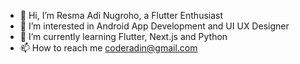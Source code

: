 - 👋 Hi, I’m Resma Adi Nugroho, a Flutter Enthusiast
- 👀 I’m interested in Android App Development and UI UX Designer
- 🌱 I’m currently learning Flutter, Next.js and Python
- 📫 How to reach me coderadin@gmail.com
